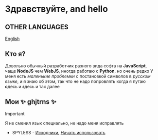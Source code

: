 # Здравствуйте, and hello

## OTHER LANGUAGES
[English](en_US.md)

## Кто я?
Довольно обычный разработчик разного вида софта на **JavaScript**, чаще **NodeJS** чем **WebJS**, иногда работаю с **Python**, но очень редко
У меня есть *маленькие проблемки* с постановкой символов в *русском языке*, и я знаю об этом, так что не надо попровлять когда я путаю **с**десь и **з**десь и так далее

## Мои ✨ ghjtrns ✨ 
> [!IMPORTANT]
> Я не сменил язык специально, не надо меня исправлять

- SPYLESS - [Исходники](https://github.com/sk1rri/SPYLESS), [Начать использовать](https://spyless.app)
